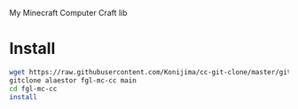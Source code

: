 My Minecraft Computer Craft lib

# Install

```sh
wget https://raw.githubusercontent.com/Konijima/cc-git-clone/master/gitclone.lua
gitclone alaestor fgl-mc-cc main
cd fgl-mc-cc
install
```
